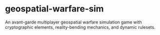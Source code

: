 # geospatial-warfare-sim
An avant-garde multiplayer geospatial warfare simulation game with cryptographic elements, reality-bending mechanics, and dynamic rulesets.
